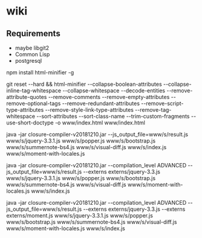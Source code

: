 # wiki

## Requirements

* maybe libgit2
* Common Lisp
* postgresql

npm install html-minifier -g

git reset --hard && html-minifier --collapse-boolean-attributes --collapse-inline-tag-whitespace 
--collapse-whitespace --decode-entities --remove-attribute-quotes --remove-comments 
--remove-empty-attributes --remove-optional-tags --remove-redundant-attributes 
--remove-script-type-attributes --remove-style-link-type-attributes --remove-tag-whitespace 
--sort-attributes --sort-class-name --trim-custom-fragments --use-short-doctype  -o www/index.html 
www/index.html

java -jar closure-compiler-v20181210.jar --js_output_file=www/s/result.js www/s/jquery-3.3.1.js www/s/popper.js www/s/bootstrap.js www/s/summernote-bs4.js www/s/visual-diff.js www/s/index.js 
www/s/moment-with-locales.js 


java -jar closure-compiler-v20181210.jar --compilation_level ADVANCED --js_output_file=www/s/result.js 
--externs externs/jquery-3.3.js www/s/jquery-3.3.1.js www/s/popper.js www/s/bootstrap.js 
www/s/summernote-bs4.js www/s/visual-diff.js www/s/moment-with-locales.js www/s/index.js

 java -jar closure-compiler-v20181210.jar --compilation_level ADVANCED 
--js_output_file=www/s/result.js --externs externs/jquery-3.3.js --externs externs/moment.js 
www/s/jquery-3.3.1.js www/s/popper.js www/s/bootstrap.js www/s/summernote-bs4.js www/s/visual-diff.js 
www/s/moment-with-locales.js www/s/index.js 

